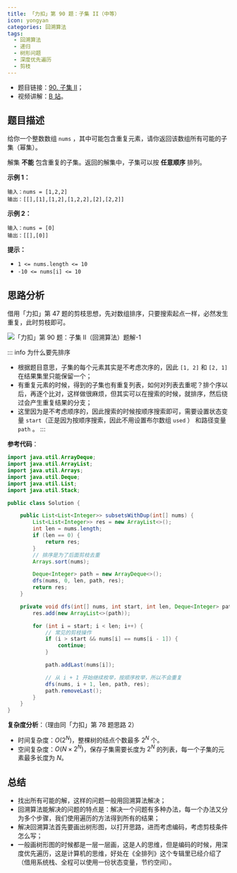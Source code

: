 ```yaml
---
title: 「力扣」第 90 题：子集 II（中等）
icon: yongyan
categories: 回溯算法
tags:
  - 回溯算法
  - 递归
  - 树形问题
  - 深度优先遍历
  - 剪枝
---
```


+ 题目链接：[90. 子集 II](https://leetcode-cn.com/problems/subsets-ii/)；
+ 视频讲解：[B 站](https://www.bilibili.com/video/BV147411A7Yq?p=3)。

## 题目描述

给你一个整数数组 `nums` ，其中可能包含重复元素，请你返回该数组所有可能的子集（幂集）。

解集 **不能** 包含重复的子集。返回的解集中，子集可以按 **任意顺序** 排列。

**示例 1：**

```
输入：nums = [1,2,2]
输出：[[],[1],[1,2],[1,2,2],[2],[2,2]]
```

**示例 2：**

```
输入：nums = [0]
输出：[[],[0]]
```

 

**提示：**

- `1 <= nums.length <= 10`
- `-10 <= nums[i] <= 10`

## 思路分析

借用「力扣」第 47 题的剪枝思想，先对数组排序，只要搜索起点一样，必然发生重复，此时剪枝即可。

![「力扣」第 90 题：子集 II（回溯算法）题解-1](https://img-blog.csdnimg.cn/20200227131432547.png?x-oss-process=image/watermark,type_ZmFuZ3poZW5naGVpdGk,shadow_10,text_aHR0cHM6Ly9ibG9nLmNzZG4ubmV0L2x3X3Bvd2Vy,size_16,color_FFFFFF,t_70)

::: info 为什么要先排序
+ 根据题目意思，子集的每个元素其实是不考虑次序的，因此 `[1, 2]` 和 `[2, 1]` 在结果集里只能保留一个；
+ 有重复元素的时候，得到的子集也有重复列表，如何对列表去重呢？排个序以后，再逐个比对，这样做很麻烦，但其实可以在搜索的时候，就排序，然后绕过会产生重复结果的分支；
+ 这里因为是不考虑顺序的，因此搜索的时候按顺序搜索即可，需要设置状态变量 `start`（正是因为按顺序搜索，因此不用设置布尔数组 `used` ） 和路径变量 `path` 。
:::


**参考代码**：


```java
import java.util.ArrayDeque;
import java.util.ArrayList;
import java.util.Arrays;
import java.util.Deque;
import java.util.List;
import java.util.Stack;

public class Solution {

    public List<List<Integer>> subsetsWithDup(int[] nums) {
        List<List<Integer>> res = new ArrayList<>();
        int len = nums.length;
        if (len == 0) {
            return res;
        }
        // 排序是为了后面剪枝去重
        Arrays.sort(nums);

        Deque<Integer> path = new ArrayDeque<>();
        dfs(nums, 0, len, path, res);
        return res;
    }

    private void dfs(int[] nums, int start, int len, Deque<Integer> path, List<List<Integer>> res) {
        res.add(new ArrayList<>(path));

        for (int i = start; i < len; i++) {
            // 常见的剪枝操作
            if (i > start && nums[i] == nums[i - 1]) {
                continue;
            }

            path.addLast(nums[i]);

            // 从 i + 1 开始继续枚举，按顺序枚举，所以不会重复
            dfs(nums, i + 1, len, path, res);
            path.removeLast();
        }
    }
}
```

**复杂度分析**：（理由同「力扣」第 78 题思路 2）

+ 时间复杂度：$O(2^N)$，整棵树的结点个数最多 $2^N$ 个。
+ 空间复杂度：$O(N \times 2^N)$，保存子集需要长度为 $2^N$  的列表，每一个子集的元素最多长度为 $N$。 

## 总结

+ 找出所有可能的解，这样的问题一般用回溯算法解决；
+ 回溯算法能解决的问题的特点是：解决一个问题有多种办法，每一个办法又分为多个步骤，我们使用遍历的方法得到所有的结果；
+ 解决回溯算法首先要画出树形图，以打开思路，进而考虑编码，考虑剪枝条件怎么写；
+ 一般画树形图的时候都是一层一层画，这是人的思维，但是编码的时候，用深度优先遍历，这是计算机的思维，好处在《全排列》这个专辑里已经介绍了（借用系统栈、全程可以使用一份状态变量，节约空间）。
